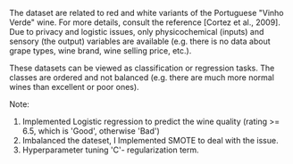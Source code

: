 The dataset are related to red and white variants of the Portuguese "Vinho Verde" wine. For more details, consult the reference [Cortez et al., 2009]. Due to privacy and logistic issues, only physicochemical (inputs) and sensory (the output) variables are available (e.g. there is no data about grape types, wine brand, wine selling price, etc.).

These datasets can be viewed as classification or regression tasks. The classes are ordered and not balanced (e.g. there are much more normal wines than excellent or poor ones).

Note:
1. Implemented Logistic regression to predict the wine quality (rating >= 6.5, which is 'Good', otherwise 'Bad')
2. Imbalanced the dateset, I Implemented SMOTE to deal with the issue.
3. Hyperparameter tuning 'C'- regularization term.
